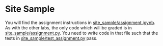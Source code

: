 # Site Sample

You will find the assignment instructions in
[site_sample/assignment.ipynb](site_sample/assignment.ipynb). As with
the other labs, the only code which will be graded is in
[site_sample/assignment.py](site_sample/assignment.py). You need to write code
in that file such that the tests in
[site_sample/test_assignment.py](site_sample/test_assignment.py) pass.
